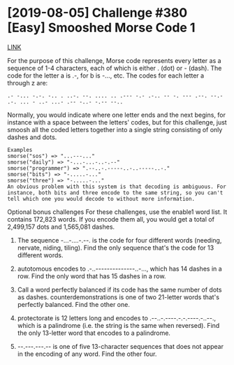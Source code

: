 # [2019-08-05] Challenge #380 [Easy] Smooshed Morse Code 1

[LINK](https://www.reddit.com/r/dailyprogrammer/comments/cmd1hb/20190805_challenge_380_easy_smooshed_morse_code_1/)

For the purpose of this challenge, Morse code represents every letter as a sequence of 1-4 characters, each of which is either . (dot) or - (dash). The code for the letter a is .-, for b is -..., etc. The codes for each letter a through z are:

```
.- -... -.-. -.. . ..-. --. .... .. .--- -.- .-.. -- -. --- .--. --.- .-. ... - ..- ...- .-- -..- -.-- --..
```
Normally, you would indicate where one letter ends and the next begins, for instance with a space between the letters' codes, but for this challenge, just smoosh all the coded letters together into a single string consisting of only dashes and dots.

```
Examples
smorse("sos") => "...---..."
smorse("daily") => "-...-...-..-.--"
smorse("programmer") => ".--..-.-----..-..-----..-."
smorse("bits") => "-.....-..."
smorse("three") => "-.....-..."
An obvious problem with this system is that decoding is ambiguous. For instance, both bits and three encode to the same string, so you can't tell which one you would decode to without more information.
```

Optional bonus challenges
For these challenges, use the enable1 word list. It contains 172,823 words. If you encode them all, you would get a total of 2,499,157 dots and 1,565,081 dashes.

1. The sequence -...-....-.--. is the code for four different words (needing, nervate, niding, tiling). Find the only sequence that's the code for 13 different words.

2. autotomous encodes to .-..--------------..-..., which has 14 dashes in a row. Find the only word that has 15 dashes in a row.

3. Call a word perfectly balanced if its code has the same number of dots as dashes. counterdemonstrations is one of two 21-letter words that's perfectly balanced. Find the other one.

4. protectorate is 12 letters long and encodes to .--..-.----.-.-.----.-..--., which is a palindrome (i.e. the string is the same when reversed). Find the only 13-letter word that encodes to a palindrome.

5. --.---.---.-- is one of five 13-character sequences that does not appear in the encoding of any word. Find the other four.